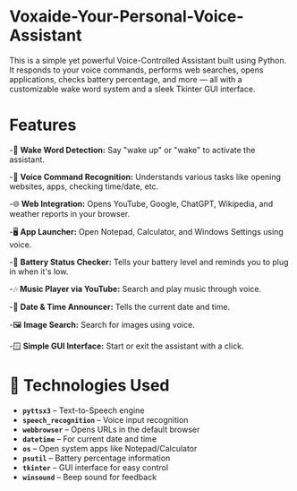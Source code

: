 # Voxaide-Your-Personal-Voice-Assistant
This is a simple yet powerful Voice-Controlled Assistant built using Python. It responds to your voice commands, performs web searches, opens applications, checks battery percentage, and more — all with a customizable wake word system and a sleek Tkinter GUI interface.

# Features

-🎤 **Wake Word Detection:** Say "wake up" or "wake" to activate the assistant.

-🧠 **Voice Command Recognition:** Understands various tasks like opening websites, apps, checking time/date, etc.

-🌐 **Web Integration:** Opens YouTube, Google, ChatGPT, Wikipedia, and weather reports in your browser.

-🖥️ **App Launcher:** Open Notepad, Calculator, and Windows Settings using voice.

-🔋 **Battery Status Checker:** Tells your battery level and reminds you to plug in when it's low.

-🎶 **Music Player via YouTube:** Search and play music through voice.

-📅 **Date & Time Announcer:** Tells the current date and time.

-🖼️ **Image Search:** Search for images using voice.

-🪟 **Simple GUI Interface:** Start or exit the assistant with a click.

 # 🧰 Technologies Used
 
- **`pyttsx3`** – Text-to-Speech engine
- **`speech_recognition`** – Voice input recognition
- **`webbrowser`** – Opens URLs in the default browser
- **`datetime`** – For current date and time
- **`os`** – Open system apps like Notepad/Calculator
- **`psutil`** – Battery percentage information
- **`tkinter`** – GUI interface for easy control
- **`winsound`** – Beep sound for feedback

